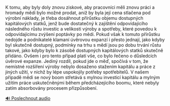 
K tomu, aby byly doly znovu ziskové, aby pracovníci měli znovu práci a hromady mědi bylo možné prodat, aniž by byla její cena stlačena pod výrobní náklady, je třeba dosáhnout přírůstku objemu dostupných kapitálových statků, jenž bude dostatečný k zajištění odpovídajícího následného růstu investic a velikosti výroby a spotřeby, které povedou k odpovídajícímu zvýšení poptávky po mědi. Pokud však k tomuto přírůstku nedojde a podnikatelé klamaní úvěrovou expanzí i přesto jednají, jako kdyby byl skutečně dostupný, podmínky na trhu s mědí jsou po dobu trvání růstu takové, jako kdyby bylo k zásobě dostupných kapitálových statků skutečně přidáno. Ovšem i pro tento případ platí vše, co bylo řečeno o důsledcích úvěrové expanze. Jediný rozdíl, pokud jde o měď, spočívá v tom, že nemístné rozšíření výroby nebylo dosaženo stažením kapitálu a práce z jiných užití, v nichž by lépe uspokojily potřeby spotřebitelů. V našem případě mědi se nový boom střetává s mylnou investicí kapitálu a mylným užitím práce uskutečněnými během předcházejícího boomu, které nebyly zatím absorbovány procesem přizpůsobení.

[🔊 Poslechnout audio](/data/7-paragraphs/audio/chapter_103/para_003-K-tomu-aby-byly-doly-znovu-ziskov-aby-pracovnc.mp3)
